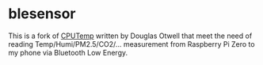 blesensor
==========

This is a fork of [CPUTemp](https://github.com/Douglas6/cputemp) written by Douglas Otwell
that meet the need of reading Temp/Humi/PM2.5/CO2/... measurement from Raspberry Pi Zero
to my phone via Bluetooth Low Energy.
